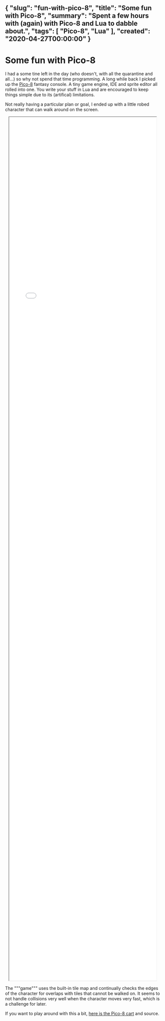 {
    "slug": "fun-with-pico-8",
    "title": "Some fun with Pico-8",
    "summary": "Spent a few hours with (again) with Pico-8 and Lua to dabble about.",
    "tags": [
        "Pico-8",
        "Lua"
    ],
    "created": "2020-04-27T00:00:00"
}
---
# Some fun with Pico-8

I had a some tine left in the day (who doesn't, with all the quarantine and all...) so why not spend that time programming. A long while back I picked up the [Pico-8](https://www.lexaloffle.com/pico-8.php) 
fantasy console. A tiny game engine, IDE and sprite editor all rolled into one. You write your stuff in Lua and are encouraged to keep things simple due to its (artifical) 
limitations.

Not really having a particular plan or goal, I ended up with a little robed character that can walk around on the screen.

<style>
    #walkman {
        display: block;
        margin: 0 auto;
        width: 95%;
        height: 70vh;
    }
</style>
<iframe id="walkman" src="/content/fun-with-pico-8/walkman/walkman.html"></iframe>
<p></p>
<p>
The """game""" uses the built-in tile map and continually checks the edges of the character for overlaps with tiles that cannot be walked on.
It seems to not handle collisions very well when the character moves very fast, which is a challenge for later.
</p>

If you want to play around with this a bit, [here is the Pico-8 cart](https://github.com/harrewarre/pico/tree/master/walkman) and source.